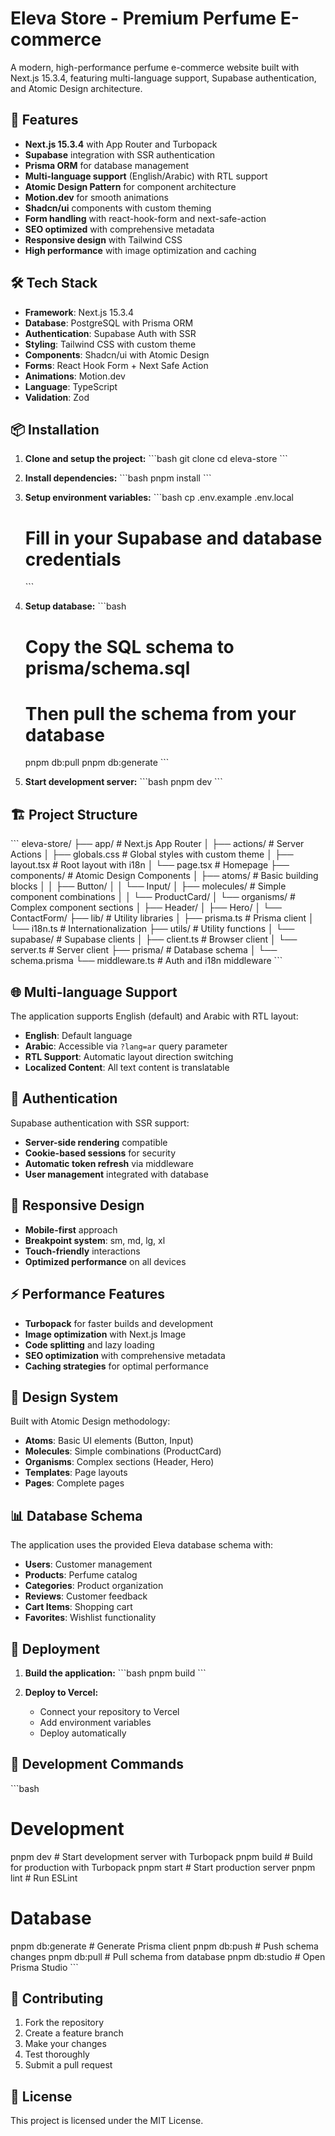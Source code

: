 # Eleva Store - Premium Perfume E-commerce

A modern, high-performance perfume e-commerce website built with Next.js 15.3.4, featuring multi-language support, Supabase authentication, and Atomic Design architecture.

## 🚀 Features

- **Next.js 15.3.4** with App Router and Turbopack
- **Supabase** integration with SSR authentication
- **Prisma ORM** for database management
- **Multi-language support** (English/Arabic) with RTL support
- **Atomic Design Pattern** for component architecture
- **Motion.dev** for smooth animations
- **Shadcn/ui** components with custom theming
- **Form handling** with react-hook-form and next-safe-action
- **SEO optimized** with comprehensive metadata
- **Responsive design** with Tailwind CSS
- **High performance** with image optimization and caching

## 🛠️ Tech Stack

- **Framework**: Next.js 15.3.4
- **Database**: PostgreSQL with Prisma ORM
- **Authentication**: Supabase Auth with SSR
- **Styling**: Tailwind CSS with custom theme
- **Components**: Shadcn/ui with Atomic Design
- **Forms**: React Hook Form + Next Safe Action
- **Animations**: Motion.dev
- **Language**: TypeScript
- **Validation**: Zod

## 📦 Installation

1. **Clone and setup the project:**
   \`\`\`bash
   git clone <repository-url>
   cd eleva-store
   \`\`\`

2. **Install dependencies:**
   \`\`\`bash
   pnpm install
   \`\`\`

3. **Setup environment variables:**
   \`\`\`bash
   cp .env.example .env.local
   # Fill in your Supabase and database credentials
   \`\`\`

4. **Setup database:**
   \`\`\`bash
   # Copy the SQL schema to prisma/schema.sql
   # Then pull the schema from your database
   pnpm db:pull
   pnpm db:generate
   \`\`\`

5. **Start development server:**
   \`\`\`bash
   pnpm dev
   \`\`\`

## 🏗️ Project Structure

\`\`\`
eleva-store/
├── app/                          # Next.js App Router
│   ├── actions/                  # Server Actions
│   ├── globals.css              # Global styles with custom theme
│   ├── layout.tsx               # Root layout with i18n
│   └── page.tsx                 # Homepage
├── components/                   # Atomic Design Components
│   ├── atoms/                   # Basic building blocks
│   │   ├── Button/
│   │   └── Input/
│   ├── molecules/               # Simple component combinations
│   │   └── ProductCard/
│   └── organisms/               # Complex component sections
│       ├── Header/
│       ├── Hero/
│       └── ContactForm/
├── lib/                         # Utility libraries
│   ├── prisma.ts               # Prisma client
│   └── i18n.ts                 # Internationalization
├── utils/                       # Utility functions
│   └── supabase/               # Supabase clients
│       ├── client.ts           # Browser client
│       └── server.ts           # Server client
├── prisma/                      # Database schema
│   └── schema.prisma
└── middleware.ts                # Auth and i18n middleware
\`\`\`

## 🌐 Multi-language Support

The application supports English (default) and Arabic with RTL layout:

- **English**: Default language
- **Arabic**: Accessible via `?lang=ar` query parameter
- **RTL Support**: Automatic layout direction switching
- **Localized Content**: All text content is translatable

## 🔐 Authentication

Supabase authentication with SSR support:

- **Server-side rendering** compatible
- **Cookie-based sessions** for security
- **Automatic token refresh** via middleware
- **User management** integrated with database

## 📱 Responsive Design

- **Mobile-first** approach
- **Breakpoint system**: sm, md, lg, xl
- **Touch-friendly** interactions
- **Optimized performance** on all devices

## ⚡ Performance Features

- **Turbopack** for faster builds and development
- **Image optimization** with Next.js Image
- **Code splitting** and lazy loading
- **SEO optimization** with comprehensive metadata
- **Caching strategies** for optimal performance

## 🎨 Design System

Built with Atomic Design methodology:

- **Atoms**: Basic UI elements (Button, Input)
- **Molecules**: Simple combinations (ProductCard)
- **Organisms**: Complex sections (Header, Hero)
- **Templates**: Page layouts
- **Pages**: Complete pages

## 📊 Database Schema

The application uses the provided Eleva database schema with:

- **Users**: Customer management
- **Products**: Perfume catalog
- **Categories**: Product organization
- **Reviews**: Customer feedback
- **Cart Items**: Shopping cart
- **Favorites**: Wishlist functionality

## 🚀 Deployment

1. **Build the application:**
   \`\`\`bash
   pnpm build
   \`\`\`

2. **Deploy to Vercel:**
   - Connect your repository to Vercel
   - Add environment variables
   - Deploy automatically

## 📝 Development Commands

\`\`\`bash
# Development
pnpm dev              # Start development server with Turbopack
pnpm build            # Build for production with Turbopack
pnpm start            # Start production server
pnpm lint             # Run ESLint

# Database
pnpm db:generate      # Generate Prisma client
pnpm db:push          # Push schema changes
pnpm db:pull          # Pull schema from database
pnpm db:studio        # Open Prisma Studio
\`\`\`

## 🤝 Contributing

1. Fork the repository
2. Create a feature branch
3. Make your changes
4. Test thoroughly
5. Submit a pull request

## 📄 License

This project is licensed under the MIT License.
